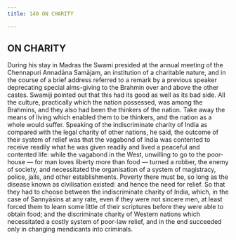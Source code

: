 ```yaml
---
title: 140 ON CHARITY

---
```

  

## ON CHARITY

During his stay in Madras the Swami presided at the annual meeting of
the Chennapuri Annadāna Samājam, an institution of a charitable nature,
and in the course of a brief address referred to a remark by a previous
speaker deprecating special alms-giving to the Brahmin over and above
the other castes. Swamiji pointed out that this had its good as well as
its bad side. All the culture, practically which the nation possessed,
was among the Brahmins, and they also had been the thinkers of the
nation. Take away the means of living which enabled them to be thinkers,
and the nation as a whole would suffer. Speaking of the indiscriminate
charity of India as compared with the legal charity of other nations, he
said, the outcome of their system of relief was that the vagabond of
India was contented to receive readily what he was given readily and
lived a peaceful and contented life: while the vagabond in the West,
unwilling to go to the poor-house — for man loves liberty more than food
— turned a robber, the enemy of society, and necessitated the
organisation of a system of magistracy, police, jails, and other
establishments. Poverty there must be, so long as the disease known as
civilisation existed: and hence the need for relief. So that they had to
choose between the indiscriminate charity of India, which, in the case
of Sannyāsins at any rate, even if they were not sincere men, at least
forced them to learn some little of their scriptures before they were
able to obtain food; and the discriminate charity of Western nations
which necessitated a costly system of poor-law relief, and in the end
succeeded only in changing mendicants into criminals.